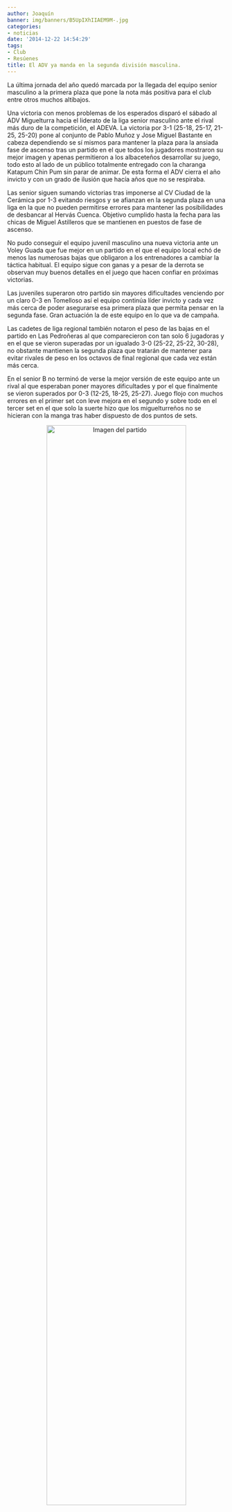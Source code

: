 ```yaml
---
author: Joaquín
banner: img/banners/B5UpIXhIIAEM9M-.jpg
categories:
- noticias
date: '2014-12-22 14:54:29'
tags:
- Club
- Resúenes
title: El ADV ya manda en la segunda división masculina.
---
```


La última jornada del año quedó marcada por la llegada del equipo senior masculino a la primera plaza que pone la nota más positiva para el club entre otros muchos altibajos.

Una victoria con menos problemas de los esperados disparó el sábado al ADV Miguelturra hacia el liderato de la liga senior masculino ante el rival más duro de la competición, el ADEVA. La victoria por 3-1 (25-18, 25-17, 21-25, 25-20) pone al conjunto de Pablo Muñoz y Jose Miguel Bastante en cabeza dependiendo se sí mismos para mantener la plaza para la ansiada fase de ascenso tras un partido en el que todos los jugadores mostraron su mejor imagen y apenas permitieron a los albaceteños desarrollar su juego, todo esto al lado de un público totalmente entregado con la charanga Katapum Chin Pum sin parar de animar. De esta forma el ADV cierra el año invicto y con un grado de ilusión que hacía años que no se respiraba.

Las senior siguen sumando victorias tras imponerse al CV Ciudad de la Cerámica por 1-3 evitando riesgos y se afianzan en la segunda plaza en una liga en la que no pueden permitirse errores para mantener las posibilidades de desbancar al Hervás Cuenca. Objetivo cumplido hasta la fecha para las chicas de Miguel Astilleros que se mantienen en puestos de fase de ascenso.

No pudo conseguir el equipo juvenil masculino una nueva victoria ante un Voley Guada que fue mejor en un partido en el que el equipo local echó de menos las numerosas bajas que obligaron a los entrenadores a cambiar la táctica habitual. El equipo sigue con ganas y a pesar de la derrota se observan muy buenos detalles en el juego que hacen confiar en próximas victorias.

Las juveniles superaron otro partido sin mayores dificultades venciendo por un claro 0-3 en Tomelloso así el equipo continúa líder invicto y cada vez más cerca de poder asegurarse esa primera plaza que permita pensar en la segunda fase. Gran actuación la de este equipo en lo que va de campaña.

Las cadetes de liga regional también notaron el peso de las bajas en el partido en Las Pedroñeras al que comparecieron con tan solo 6 jugadoras y en el que se vieron superadas por un igualado 3-0 (25-22, 25-22, 30-28), no obstante mantienen la segunda plaza que tratarán de mantener para evitar rivales de peso en los octavos de final regional que cada vez están más cerca.

En el senior B no terminó de verse la mejor versión de este equipo ante un rival al que esperaban poner mayores dificultades y por el que finalmente se vieron superados por 0-3 (12-25, 18-25, 25-27). Juego flojo con muchos errores en el primer set con leve mejora en el segundo y sobre todo en el tercer set en el que solo la suerte hizo que los miguelturreños no se hicieran con la manga tras haber dispuesto de dos puntos de sets.

<center>
<a target="_new" href="http://www.advmiguelturra.org/img/banners/B5UpIXhIIAEM9M-.jpg"> 
<img alt="Imagen del partido" width="80%" align="center" src="http://www.advmiguelturra.org/img/banners/B5UpIXhIIAEM9M-.jpg"/> </a> </center>


